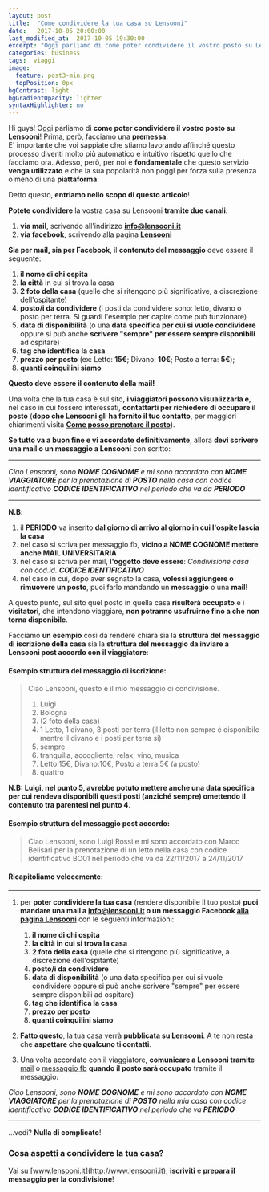 ```yaml
---
layout: post
title:  "Come condividere la tua casa su Lensooni"
date:   2017-10-05 20:00:00
last_modified_at:  2017-10-05 19:30:00
excerpt: "Oggi parliamo di come poter condividere il vostro posto su Lensooni.."
categories: business
tags:  viaggi
image:
  feature: post3-min.png
  topPosition: 0px
bgContrast: light 
bgGradientOpacity: lighter
syntaxHighlighter: no
---
```


Hi guys! Oggi parliamo di **come poter condividere il vostro posto su Lensooni**! Prima, però, facciamo una **premessa**. <br> E' importante che voi sappiate che stiamo lavorando affinché questo processo diventi molto più automatico e intuitivo rispetto quello che facciamo ora. Adesso, però, per noi è **fondamentale** che questo servizio **venga utilizzato** e che la sua popolarità non poggi per forza sulla presenza o meno di una **piattaforma**.

Detto questo, **entriamo nello scopo di questo articolo**!

**Potete condividere** la vostra casa su Lensooni **tramite due canali**:
1. **via mail**, scrivendo all'indirizzo **[info@lensooni.it](mailto:info@lensooni.it)**
2. **via facebook**, scrivendo alla pagina **[Lensooni](https://www.facebook.com/Lensooni-463223930826596/?modal=admin_todo_tour)**

**Sia per mail, sia per Facebook**, il **contenuto del messaggio** deve essere il seguente:
1. **il nome di chi ospita**
2. **la città** in cui si trova la casa
3. **2 foto della casa** (quelle che si ritengono più significative, a discrezione dell'ospitante)
4. **posto/i da condividere** (i posti da condividere sono: letto, divano o posto per terra. Si guardi l'esempio per capire come può funzionare)
5. **data di disponibilità** (o una **data specifica per cui si vuole condividere** oppure si può anche **scrivere "sempre" per essere sempre disponibili** ad ospitare)
6. **tag che identifica la casa**
7. **prezzo per posto** (ex: Letto: **15€**; Divano: **10€**; Posto a terra: **5€**);
8. **quanti coinquilini siamo**

**Questo deve essere il contenuto della mail!**


Una volta che la tua casa è sul sito, **i viaggiatori possono visualizzarla e**, nel caso in cui fossero interessati, **contattarti per richiedere di occupare il posto** (**dopo che Lensooni gli ha fornito il tuo contatto**, per maggiori chiarimenti visita **[Come posso prenotare il posto](www.lensooni.it/blog/come-posso-prenotare-il-posto)**).

**Se tutto va a buon fine e vi accordate definitivamente**, allora **devi scrivere una mail o un messaggio a Lensooni** con scritto:

***

_Ciao Lensooni, sono **NOME COGNOME** e mi sono accordato con **NOME VIAGGIATORE** per la prenotazione di **POSTO** nella casa con codice identificativo **CODICE IDENTIFICATIVO** nel periodo che va da **PERIODO**_ 

***

**N.B**: 
1. il **PERIODO** va inserito **dal giorno di arrivo al giorno in cui l'ospite lascia la casa**
2. nel caso si scriva per messaggio fb, **vicino a NOME COGNOME mettere anche MAIL UNIVERSITARIA**
3. nel caso si scriva per mail, **l'oggetto deve essere**: _Condivisione casa con cod.id. **CODICE IDENTIFICATIVO**_
4. nel caso in cui, dopo aver segnato la casa, **volessi aggiungere o rimuovere un posto**, puoi farlo mandando un **messaggio** o una **mail**!

A questo punto, sul sito quel posto in quella casa **risulterà occupato** e i **visitatori**, che intendono viaggiare, **non potranno usufruirne fino a che non torna disponibile**.

Facciamo **un esempio** così da rendere chiara sia la **struttura del messaggio di iscrizione della casa** sia la **struttura del messaggio da inviare a Lensooni post accordo con il viaggiatore**:

#### Esempio struttura del messaggio di iscrizione:

>Ciao Lensooni, questo è il mio messaggio di condivisione.
>
>1. Luigi
>2. Bologna
>3. (2 foto della casa)
>4. 1 Letto, 1 divano, 3 posti per terra (il letto non sempre è disponibile mentre il divano e i posti per terra si)
>5. sempre
>6. tranquilla, accogliente, relax, vino, musica
>7. Letto:15€, 
>   Divano:10€,
>   Posto a terra:5€ (a posto)
>8. quattro


**N.B: Luigi, nel punto 5, avrebbe potuto mettere anche una data specifica per cui rendeva disponibili questi posti (anziché sempre) omettendo il contenuto tra parentesi nel punto 4**.

#### Esempio struttura del messaggio post accordo:

>Ciao Lensooni, sono Luigi Rossi e mi sono accordato con Marco Belisari per la prenotazione di un letto nella casa con codice identificativo BO01 nel periodo che va da 22/11/2017 a 24/11/2017

#### Ricapitoliamo velocemente:
---

1. per **poter condividere la tua casa** (rendere disponibile il tuo posto) **puoi mandare una mail a [info@lensooni.it](mailto:info@lensooni.it) o un messaggio Facebook [alla pagina Lensooni](https://www.facebook.com/Lensooni-463223930826596/?modal=admin_todo_tour)** con le seguenti informazioni:
    1. **il nome di chi ospita**
    2. **la città in cui si trova la casa**
    3. **2 foto della casa** (quelle che si ritengono più significative, a discrezione dell'ospitante)
    4. **posto/i da condividere**
    5. **data di disponibilità** (o una data specifica per cui si vuole condividere oppure si può anche scrivere "sempre" per essere sempre disponibili ad ospitare)
	6. **tag che identifica la casa**
	7. **prezzo per posto**
	8. **quanti coinquilini siamo**

2. **Fatto questo**, la tua casa verrà **pubblicata su Lensooni**. A te non resta che **aspettare che qualcuno ti contatti**.

3. Una volta accordato con il viaggiatore, **comunicare a Lensooni tramite** [mail](mailto:info@lensooni.it) o [messaggio fb](https://www.facebook.com/Lensooni-463223930826596/?modal=admin_todo_tour) **quando il posto sarà occupato** tramite il messaggio:


_Ciao Lensooni, sono **NOME COGNOME** e mi sono accordato con **NOME VIAGGIATORE** per la prenotazione di **POSTO** nella mia casa con codice identificativo **CODICE IDENTIFICATIVO** nel periodo che va **PERIODO**_

---

...vedi? **Nulla di complicato**!

### Cosa aspetti a condividere la tua casa?

Vai su [www.lensooni.it](http://www.lensooni.it), **iscriviti** e **prepara il messaggio per la condivisione**!